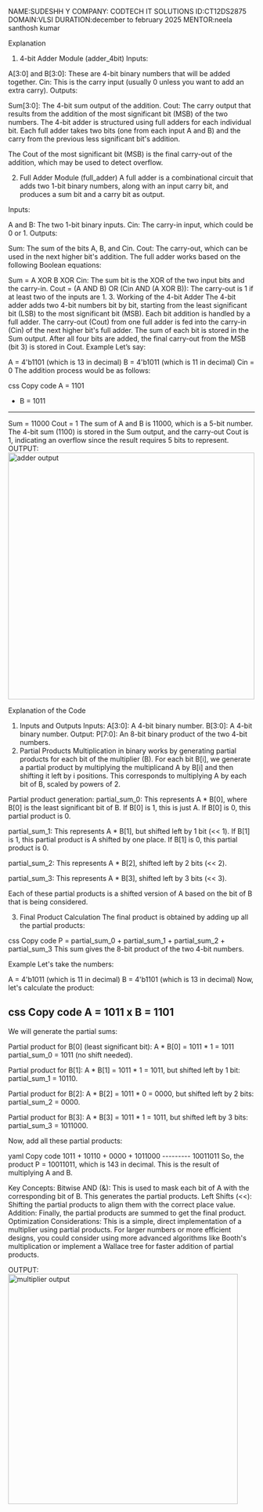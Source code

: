 NAME:SUDESHH Y
COMPANY: CODTECH IT SOLUTIONS
ID:CT12DS2875
DOMAIN:VLSI
DURATION:december to february 2025
MENTOR:neela santhosh kumar




Explanation
1. 4-bit Adder Module (adder_4bit)
Inputs:

A[3:0] and B[3:0]: These are 4-bit binary numbers that will be added together.
Cin: This is the carry input (usually 0 unless you want to add an extra carry).
Outputs:

Sum[3:0]: The 4-bit sum output of the addition.
Cout: The carry output that results from the addition of the most significant bit (MSB) of the two numbers.
The 4-bit adder is structured using full adders for each individual bit. Each full adder takes two bits (one from each input A and B) and the carry from the previous less significant bit's addition.

The Cout of the most significant bit (MSB) is the final carry-out of the addition, which may be used to detect overflow.

2. Full Adder Module (full_adder)
A full adder is a combinational circuit that adds two 1-bit binary numbers, along with an input carry bit, and produces a sum bit and a carry bit as output.

Inputs:

A and B: The two 1-bit binary inputs.
Cin: The carry-in input, which could be 0 or 1.
Outputs:

Sum: The sum of the bits A, B, and Cin.
Cout: The carry-out, which can be used in the next higher bit's addition.
The full adder works based on the following Boolean equations:

Sum = A XOR B XOR Cin: The sum bit is the XOR of the two input bits and the carry-in.
Cout = (A AND B) OR (Cin AND (A XOR B)): The carry-out is 1 if at least two of the inputs are 1.
3. Working of the 4-bit Adder
The 4-bit adder adds two 4-bit numbers bit by bit, starting from the least significant bit (LSB) to the most significant bit (MSB).
Each bit addition is handled by a full adder. The carry-out (Cout) from one full adder is fed into the carry-in (Cin) of the next higher bit's full adder.
The sum of each bit is stored in the Sum output.
After all four bits are added, the final carry-out from the MSB (bit 3) is stored in Cout.
Example
Let’s say:

A = 4'b1101 (which is 13 in decimal)
B = 4'b1011 (which is 11 in decimal)
Cin = 0
The addition process would be as follows:

css
Copy code
    A = 1101
  + B = 1011
  --------
  Sum = 11000
  Cout = 1
The sum of A and B is 11000, which is a 5-bit number. The 4-bit sum (1100) is stored in the Sum output, and the carry-out Cout is 1, indicating an overflow since the result requires 5 bits to represent.
OUTPUT:<img width="503" alt="adder output" src="https://github.com/user-attachments/assets/636885e9-9ef7-4f54-939a-e1a8edcb84da" />


Explanation of the Code
1. Inputs and Outputs
Inputs:
A[3:0]: A 4-bit binary number.
B[3:0]: A 4-bit binary number.
Output:
P[7:0]: An 8-bit binary product of the two 4-bit numbers.
2. Partial Products
Multiplication in binary works by generating partial products for each bit of the multiplier (B). For each bit B[i], we generate a partial product by multiplying the multiplicand A by B[i] and then shifting it left by i positions. This corresponds to multiplying A by each bit of B, scaled by powers of 2.

Partial product generation:
partial_sum_0: This represents A * B[0], where B[0] is the least significant bit of B. If B[0] is 1, this is just A. If B[0] is 0, this partial product is 0.

partial_sum_1: This represents A * B[1], but shifted left by 1 bit (<< 1). If B[1] is 1, this partial product is A shifted by one place. If B[1] is 0, this partial product is 0.

partial_sum_2: This represents A * B[2], shifted left by 2 bits (<< 2).

partial_sum_3: This represents A * B[3], shifted left by 3 bits (<< 3).

Each of these partial products is a shifted version of A based on the bit of B that is being considered.

3. Final Product Calculation
The final product is obtained by adding up all the partial products:

css
Copy code
P = partial_sum_0 + partial_sum_1 + partial_sum_2 + partial_sum_3
This sum gives the 8-bit product of the two 4-bit numbers.

Example
Let's take the numbers:

A = 4'b1011 (which is 11 in decimal)
B = 4'b1101 (which is 13 in decimal)
Now, let's calculate the product:

css
Copy code
    A = 1011
  x B = 1101
  --------
We will generate the partial sums:

Partial product for B[0] (least significant bit):
A * B[0] = 1011 * 1 = 1011
partial_sum_0 = 1011 (no shift needed).

Partial product for B[1]:
A * B[1] = 1011 * 1 = 1011, but shifted left by 1 bit:
partial_sum_1 = 10110.

Partial product for B[2]:
A * B[2] = 1011 * 0 = 0000, but shifted left by 2 bits:
partial_sum_2 = 0000.

Partial product for B[3]:
A * B[3] = 1011 * 1 = 1011, but shifted left by 3 bits:
partial_sum_3 = 1011000.

Now, add all these partial products:

yaml
Copy code
       1011
    + 10110
    + 0000
    + 1011000
    ---------
    10011011
So, the product P = 10011011, which is 143 in decimal. This is the result of multiplying A and B.

Key Concepts:
Bitwise AND (&): This is used to mask each bit of A with the corresponding bit of B. This generates the partial products.
Left Shifts (<<): Shifting the partial products to align them with the correct place value.
Addition: Finally, the partial products are summed to get the final product.
Optimization Considerations:
This is a simple, direct implementation of a multiplier using partial products. For larger numbers or more efficient designs, you could consider using more advanced algorithms like Booth's multiplication or implement a Wallace tree for faster addition of partial products.



OUTPUT:<img width="469" alt="multiplier output" src="https://github.com/user-attachments/assets/265a5d1a-df48-4ca1-a2e7-31d76c7e8426" />
